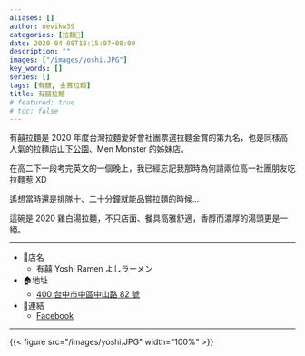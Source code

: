 ```yaml
---
aliases: []
author: nevikw39
categories: [拉麵🍜]
date: 2020-04-08T18:15:07+08:00
description: ""
images: ["/images/yoshi.JPG"]
key_words: []
series: []
tags: [有囍, 金賞拉麵]
title: 有囍拉麵
# featured: true
# toc: false
---
```


有囍拉麵是 2020 年度台灣拉麵愛好會社團票選拉麵金賞的第九名，也是同樣高人氣的拉麵店[山下公園](../yamashita/)、Men Monster 的姊妹店。

在高二下一段考完英文的一個晚上，我已經忘記我那時為何請兩位高一社團朋友吃拉麵惹 XD

遙想當時還是排隊十、二十分鐘就能品嘗拉麵的時候...

這碗是 2020 雞白湯拉麵，不只店面、餐具高雅舒適，香醇而濃厚的湯頭更是一絕。

---
+ 🏬店名
    * 有囍 Yoshi Ramen よしラーメン
+ 🏠地址
    * [400 台中市中區中山路 82 號](https://goo.gl/maps/Q8pvCxre3dUA7ZEKA)
+ 🔗連結
    * [Facebook](https://www.facebook.com/yoshiramentaichung/)
---

{{< figure src="/images/yoshi.JPG" width="100%" >}}
